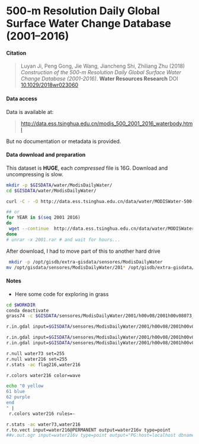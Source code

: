 # 500‐m Resolution Daily Global Surface Water Change Database (2001–2016)


#### Citation

> Luyan Ji, Peng Gong, Jie Wang, Jiancheng Shi, Zhiliang Zhu (2018) *Construction of the 500-m Resolution Daily Global Surface Water Change Database (2001-2016)*. **Water Resources Research** DOI [10.1029/2018wr023060](http://dx.doi.org/10.1029/2018wr023060)

#### Data access

Data is available at:
> http://data.ess.tsinghua.edu.cn/modis_500_2001_2016_waterbody.html

But no documentation or metadata is provided.

#### Data download and preparation

This dataset is **HUGE**, each *compressed* file is 16G. Download and uncompressing is slow.

```sh
mkdir -p $GISDATA/water/ModisDailyWater/
cd $GISDATA/water/ModisDailyWater/

curl -C - -O http://data.ess.tsinghua.edu.cn/data/water/MODISWater-500-2001-2015/[2001-2016].rar

## or
for YEAR in $(seq 2001 2016)
do
 wget --continue  http://data.ess.tsinghua.edu.cn/data/water/MODISWater-500-2001-2015/${YEAR}.rar
done
# unrar -x 2001.rar # and wait for hours...

```

After download, I had to move part of this to another hard drive

```sh
 mkdir -p /opt/gisdb/extra-gisdata/sensores/ModisDailyWater
mv /opt/gisdata/sensores/ModisDailyWater/201* /opt/gisdb/extra-gisdata/sensores/ModisDailyWater

```


#### Notes
* Here some code for exploring in grass

```sh
cd $WORKDIR
conda deactivate
grass74 -c $GISDATA/sensores/ModisDailyWater/2001/h00v08/2001h00v08073_water.tiff $GISDB/raw/ModisDailyWater

r.in.gdal input=$GISDATA/sensores/ModisDailyWater/2001/h00v08/2001h00v08073_water.tiff output=water73

r.in.gdal input=$GISDATA/sensores/ModisDailyWater/2001/h00v08/2001h00v08216_water.tiff output=water216
r.in.gdal input=$GISDATA/sensores/ModisDailyWater/2001/h00v08/2001h00v08216_flag.tiff output=flag216

r.null water73 set=255
r.null water216 set=255
r.stats -ac flag216,water216

r.colors water216 color=wave

echo "0 yellow
61 blue
62 purple
end
" |
 r.colors water216 rules=-

r.stats -ac water73,water216
r.to.vect input=water216@PERMANENT output=water216v type=point
##v.out.ogr input=water216v type=point output="PG:host=localhost dbname=gisdata user=jferrer" output_layer=MDSW.water216v format=PostgreSQL
```
